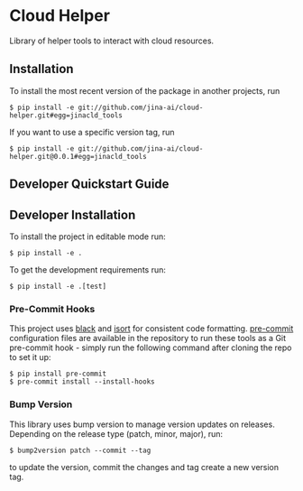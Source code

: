 # Cloud Helper  
Library of helper tools to interact with cloud resources.

## Installation
To install the most recent version of the package in another projects, run
```
$ pip install -e git://github.com/jina-ai/cloud-helper.git#egg=jinacld_tools
```
If you want to use a specific version tag, run
```
$ pip install -e git://github.com/jina-ai/cloud-helper.git@0.0.1#egg=jinacld_tools 
```

## Developer Quickstart Guide

## Developer Installation
To install the project in editable mode run:
```
$ pip install -e .
```
To get the development requirements run:
```
$ pip install -e .[test]
```

### Pre-Commit Hooks
This project uses [black](https://black.readthedocs.io/en/stable/) and [isort](https://pycqa.github.io/isort/) for consistent
code formatting. [pre-commit](https://pre-commit.com/) configuration files are available in the repository to run these
tools as a Git pre-commit hook - simply run the following command after cloning the repo to set it up:

```
$ pip install pre-commit
$ pre-commit install --install-hooks
```

### Bump Version

This library uses bump version to manage version updates on releases.
Depending on the release type (patch, minor, major), run:
```
$ bump2version patch --commit --tag
```
to update the version, commit the changes and tag create a new version tag.
